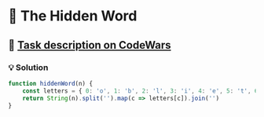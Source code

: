 # 📝 The Hidden Word

## 🔗 [Task description on CodeWars](https://www.codewars.com/kata/5906a218dfeb0dbb52000005)

### 💡 Solution

```javascript
function hiddenWord(n) {
    const letters = { 0: 'o', 1: 'b', 2: 'l', 3: 'i', 4: 'e', 5: 't', 6: 'a', 7: 'd', 8: 'n', 9: 'm' };
    return String(n).split('').map(c => letters[c]).join('')
}
```
